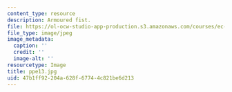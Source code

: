 ```yaml
---
content_type: resource
description: Armoured fist.
file: https://ol-ocw-studio-app-production.s3.amazonaws.com/courses/ec-s06-design-for-demining-spring-2007/47b1ff92204a628f67744c821be6d213_ppe13.jpg
file_type: image/jpeg
image_metadata:
  caption: ''
  credit: ''
  image-alt: ''
resourcetype: Image
title: ppe13.jpg
uid: 47b1ff92-204a-628f-6774-4c821be6d213
---
```

